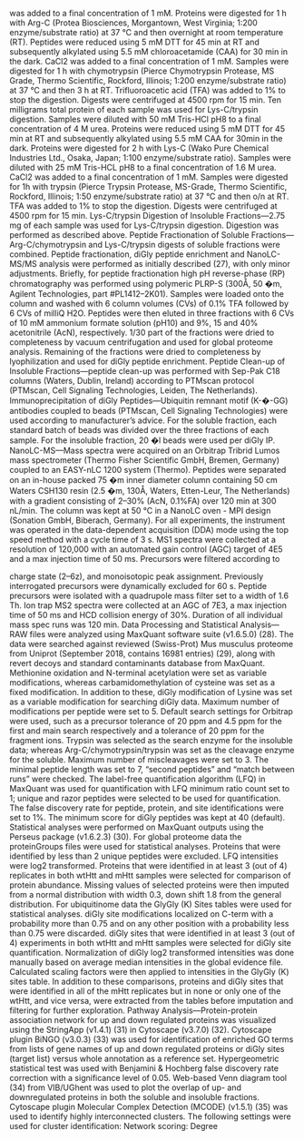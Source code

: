 
was added to a final concentration of 1 mM. Proteins were digested for 1 h with Arg-C (Protea Biosciences, Morgantown, West Virginia; 1:200 enzyme/substrate ratio) at 37 °C and then overnight at room temperature (RT). Peptides were reduced using 5 mM DTT for 45 min at RT and subsequently alkylated using 5.5 mM chloroacetamide (CAA) for 30 min in the dark. CaCl2 was added to a final concentration of 1 mM. Samples were digested for 1 h with chymotrypsin (Pierce Chymotrypsin Protease, MS Grade, Thermo Scientific, Rockford, Illinois; 1:200 enzyme/substrate ratio) at 37 °C and then 3 h at RT. Trifluoroacetic acid (TFA) was added to 1% to stop the digestion. Digests were centrifuged at 4500 rpm for 15 min. Ten milligrams total protein of each sample was used for Lys-C/trypsin digestion. Samples were diluted with 50 mM Tris-HCl pH8 to a final concentration of 4 M urea. Proteins were reduced using 5 mM DTT for 45 min at RT and subsequently alkylated using 5.5 mM CAA for 30min in the dark. Proteins were digested for 2 h with Lys-C (Wako Pure Chemical Industries Ltd., Osaka, Japan; 1:100 enzyme/substrate ratio). Samples were diluted with 25 mM Tris-HCL pH8 to a final concentration of 1.6 M urea. CaCl2 was added to a final concentration of 1 mM. Samples were digested for 1h with trypsin (Pierce Trypsin Protease, MS-Grade, Thermo Scientific, Rockford, Illinois; 1:50 enzyme/substrate ratio) at 37 °C and then o/n at RT. TFA was added to 1% to stop the digestion. Digests were centrifuged at 4500 rpm for 15 min. Lys-C/trypsin Digestion of Insoluble Fractions—2.75 mg of each sample was used for Lys-C/trypsin digestion. Digestion was performed as described above. Peptide Fractionation of Soluble Fractions—Arg-C/chymotrypsin and Lys-C/trypsin digests of soluble fractions were combined. Peptide fractionation, diGly peptide enrichment and NanoLC-MS/MS analysis were performed as initially described (27), with only minor adjustments. Briefly, for peptide fractionation high pH reverse-phase (RP) chromatography was performed using polymeric PLRP-S (300Å, 50 �m, Agilent Technologies, part #PL1412–2K01). Samples were loaded onto the column and washed with 6 column volumes (CVs) of 0.1% TFA followed by 6 CVs of milliQ H2O. Peptides were then eluted in three fractions with 6 CVs of 10 mM ammonium formate solution (pH10) and 9%, 15 and 40% acetonitrile (AcN), respectively. 1/30 part of the fractions were dried to completeness by vacuum centrifugation and used for global proteome analysis. Remaining of the fractions were dried to completeness by lyophilization and used for diGly peptide enrichment. Peptide Clean-up of Insoluble Fractions—peptide clean-up was performed with Sep-Pak C18 columns (Waters, Dublin, Ireland) according to PTMscan protocol (PTMscan, Cell Signaling Technologies, Leiden, The Netherlands). Immunoprecipitation of diGly Peptides—Ubiquitin remnant motif (K-�-GG) antibodies coupled to beads (PTMscan, Cell Signaling Technologies) were used according to manufacturer’s advice. For the soluble fraction, each standard batch of beads was divided over the three fractions of each sample. For the insoluble fraction, 20 �l beads were used per diGly IP. NanoLC-MS—Mass spectra were acquired on an Orbitrap Tribrid Lumos mass spectrometer (Thermo Fisher Scientific GmbH, Bremen, Germany) coupled to an EASY-nLC 1200 system (Thermo). Peptides were separated on an in-house packed 75 �m inner diameter column containing 50 cm Waters CSH130 resin (2.5 �m, 130Å, Waters, Etten-Leur, The Netherlands) with a gradient consisting of 2–30% (AcN, 0.1%FA) over 120 min at 300 nL/min. The column was kept at 50 °C in a NanoLC oven - MPI design (Sonation GmbH, Biberach, Germany). For all experiments, the instrument was operated in the data-dependent acquisition (DDA) mode using the top speed method with a cycle time of 3 s. MS1 spectra were collected at a resolution of 120,000 with an automated gain control (AGC) target of 4E5 and a max injection time of 50 ms. Precursors were filtered according to 

charge state (2–6z), and monoisotopic peak assignment. Previously interrogated precursors were dynamically excluded for 60 s. Peptide precursors were isolated with a quadrupole mass filter set to a width of 1.6 Th. Ion trap MS2 spectra were collected at an AGC of 7E3, a max injection time of 50 ms and HCD collision energy of 30%. Duration of all individual mass spec runs was 120 min. Data Processing and Statistical Analysis—RAW files were analyzed using MaxQuant software suite (v1.6.5.0) (28). The data were searched against reviewed (Swiss-Prot) Mus musculus proteome from Uniprot (September 2018, contains 16981 entries) (29), along with revert decoys and standard contaminants database from MaxQuant. Methionine oxidation and N-terminal acetylation were set as variable modifications, whereas carbamidomethylation of cysteine was set as a fixed modification. In addition to these, diGly modification of Lysine was set as a variable modification for searching diGly data. Maximum number of modifications per peptide were set to 5. Default search settings for Orbitrap were used, such as a precursor tolerance of 20 ppm and 4.5 ppm for the first and main search respectively and a tolerance of 20 ppm for the fragment ions. Trypsin was selected as the search enzyme for the insoluble data; whereas Arg-C/chymotrypsin/trypsin was set as the cleavage enzyme for the soluble. Maximum number of miscleavages were set to 3. The minimal peptide length was set to 7, “second peptides” and “match between runs” were checked. The label-free quantification algorithm (LFQ) in MaxQuant was used for quantification with LFQ minimum ratio count set to 1; unique and razor peptides were selected to be used for quantification. The false discovery rate for peptide, protein, and site identifications were set to 1%. The minimum score for diGly peptides was kept at 40 (default). Statistical analyses were performed on MaxQuant outputs using the Perseus package (v1.6.2.3) (30). For global proteome data the proteinGroups files were used for statistical analyses. Proteins that were identified by less than 2 unique peptides were excluded. LFQ intensities were log2 transformed. Proteins that were identified in at least 3 (out of 4) replicates in both wtHtt and mHtt samples were selected for comparison of protein abundance. Missing values of selected proteins were then imputed from a normal distribution with width 0.3, down shift 1.8 from the general distribution. For ubiquitinome data the GlyGly (K) Sites tables were used for statistical analyses. diGly site modifications localized on C-term with a probability more than 0.75 and on any other position with a probability less than 0.75 were discarded. diGly sites that were identified in at least 3 (out of 4) experiments in both wtHtt and mHtt samples were selected for diGly site quantification. Normalization of diGly log2 transformed intensities was done manually based on average median intensities in the global evidence file. Calculated scaling factors were then applied to intensities in the GlyGly (K) sites table. In addition to these comparisons, proteins and diGly sites that were identified in all of the mHtt replicates but in none or only one of the wtHtt, and vice versa, were extracted from the tables before imputation and filtering for further exploration. Pathway Analysis—Protein-protein association network for up and down regulated proteins was visualized using the StringApp (v1.4.1) (31) in Cytoscape (v3.7.0) (32). Cytoscape plugin BiNGO (v3.0.3) (33) was used for identification of enriched GO terms from lists of gene names of up and down regulated proteins or diGly sites (target list) versus whole annotation as a reference set. Hypergeometric statistical test was used with Benjamini & Hochberg false discovery rate correction with a significance level of 0.05. Web-based Venn diagram tool (34) from VIB/UGhent was used to plot the overlap of up- and downregulated proteins in both the soluble and insoluble fractions. Cytoscape plugin Molecular Complex Detection (MCODE) (v1.5.1) (35) was used to identify highly interconnected clusters. The following settings were used for cluster identification: Network scoring: Degree 